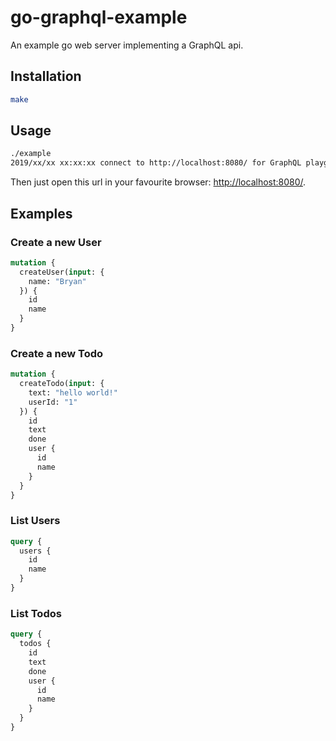 # go-graphql-example

An example go web server implementing a GraphQL api.

## Installation

```bash
make
```

## Usage

```bash
./example
2019/xx/xx xx:xx:xx connect to http://localhost:8080/ for GraphQL playground
```

Then just open this url in your favourite browser: [http://localhost:8080/](http://localhost:8080/).

## Examples

### Create a new User

```graphql
mutation {
  createUser(input: {
    name: "Bryan"
  }) {
    id
    name
  }
}
```

### Create a new Todo

```graphql
mutation {
  createTodo(input: {
    text: "hello world!"
    userId: "1"
  }) {
    id
    text
    done
    user {
      id
      name
    }
  }
}
```

### List Users

```graphql
query {
  users {
    id
    name
  }
}
```

### List Todos

```graphql
query {
  todos {
    id
    text
    done
    user {
      id
      name
    }
  }
}
```
